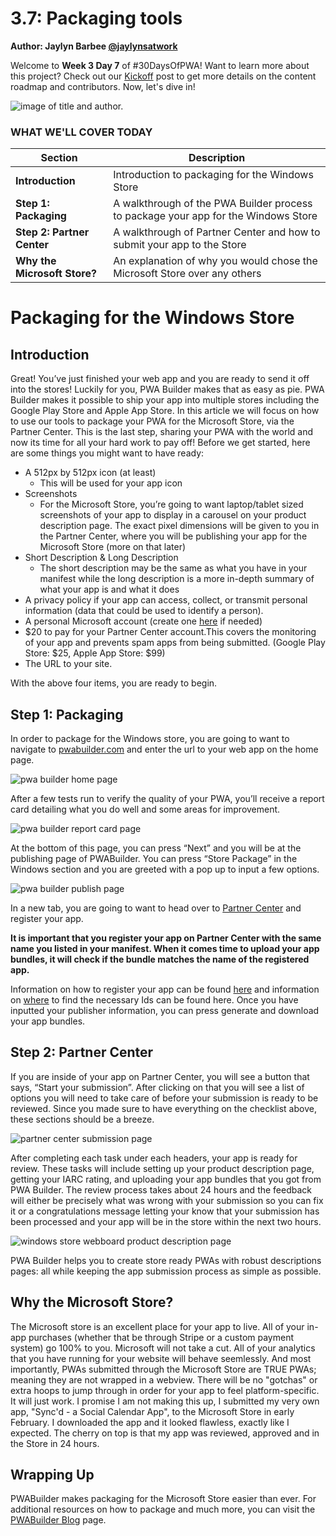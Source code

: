# 3.7: Packaging tools

**Author: Jaylyn Barbee [@jaylynsatwork](https://twitter.com/jaylynsatwork)**

Welcome to **Week 3 Day 7** of #30DaysOfPWA! Want to learn more about this project? Check out our [Kickoff](../index.md) post to get more details on the content roadmap and contributors. Now, let's dive in!

![image of title and author.](_media/day-07.jpg)

### WHAT WE'LL COVER TODAY

| Section                      | Description                                                                        |
| ---------------------------- | ---------------------------------------------------------------------------------- |
| **Introduction**             | Introduction to packaging for the Windows Store                                    |
| **Step 1: Packaging**        | A walkthrough of the PWA Builder process to package your app for the Windows Store |
| **Step 2: Partner Center**   | A walkthrough of Partner Center and how to submit your app to the Store            |
| **Why the Microsoft Store?** | An explanation of why you would chose the Microsoft Store over any others          |

# Packaging for the Windows Store

## Introduction

Great! You’ve just finished your web app and you are ready to send it off into the stores! Luckily for you, PWA Builder makes that as easy as pie. PWA Builder makes it possible to ship your app into multiple stores including the Google Play Store and Apple App Store. In this article we will focus on how to use our tools to package your PWA for the Microsoft Store, via the Partner Center. This is the last step, sharing your PWA with the world and now its time for all your hard work to pay off! Before we get started, here are some things you might want to have ready:

-   A 512px by 512px icon (at least)
    -   This will be used for your app icon
-   Screenshots
    -   For the Microsoft Store, you’re going to want laptop/tablet sized screenshots of your app to display in a carousel on your product description page. The exact pixel dimensions will be given to you in the Partner Center, where you will be publishing your app for the Microsoft Store (more on that later)
-   Short Description & Long Description
    -   The short description may be the same as what you have in your manifest while the long description is a more in-depth summary of what your app is and what it does
-   A privacy policy if your app can access, collect, or transmit personal information (data that could be used to identify a person).
-   A personal Microsoft account (create one [here](https://aka.ms/learn-PWA/30Days-3.7/signup.live.com) if needed)
-   $20 to pay for your Partner Center account.This covers the monitoring of your app and prevents spam apps from being submitted. (Google Play Store: $25, Apple App Store: $99)
-   The URL to your site.

With the above four items, you are ready to begin.

## Step 1: Packaging

In order to package for the Windows store, you are going to want to navigate to [pwabuilder.com](https://aka.ms/learn-PWA/30Days-3.7/pwabuilder.com) and enter the url to your web app on the home page.

![pwa builder home page](_media/07_pwabuilder_home.png)

After a few tests run to verify the quality of your PWA, you’ll receive a report card detailing what you do well and some areas for improvement.

![pwa builder report card page](_media/07_pwabuilder_rc.png)

At the bottom of this page, you can press “Next” and you will be at the publishing page of PWABuilder. You can press “Store Package” in the Windows section and you are greeted with a pop up to input a few options.

![pwa builder publish page](_media/07_pwabuilder_pub.png)

In a new tab, you are going to want to head over to [Partner Center](https://aka.ms/learn-PWA/30Days-3.7/partner.microsoft.com) and register your app.

**It is important that you register your app on Partner Center with the same name you listed in your manifest. When it comes time to upload your app bundles, it will check if the bundle matches the name of the registered app.**

Information on how to register your app can be found [here](https://aka.ms/learn-PWA/30Days-3.7/blog.pwabuilder.com/docs/publish-a-new-app-to-the-microsoft-store) and information on [where](https://aka.ms/learn-PWA/30Days-3.7/blog.pwabuilder.com/docs/finding-your-windows-publisher-info) to find the necessary Ids can be found here. Once you have inputted your publisher information, you can press generate and download your app bundles.

## Step 2: Partner Center

If you are inside of your app on Partner Center, you will see a button that says, “Start your submission”. After clicking on that you will see a list of options you will need to take care of before your submission is ready to be reviewed. Since you made sure to have everything on the checklist above, these sections should be a breeze.

![partner center submission page](_media/07_pc.png)

After completing each task under each headers, your app is ready for review. These tasks will include setting up your product description page, getting your IARC rating, and uploading your app bundles that you got from PWA Builder. The review process takes about 24 hours and the feedback will either be precisely what was wrong with your submission so you can fix it or a congratulations message letting your know that your submission has been processed and your app will be in the store within the next two hours.

![windows store webboard product description page](_media/07_store.png)

PWA Builder helps you to create store ready PWAs with robust descriptions pages: all while keeping the app submission process as simple as possible.

## Why the Microsoft Store?

The Microsoft store is an excellent place for your app to live. All of your in-app purchases (whether that be through Stripe or a custom payment system) go 100% to you. Microsoft will not take a cut. All of your analytics that you have running for your website will behave seemlessly. And most importantly, PWAs submitted through the Microsoft Store are TRUE PWAs; meaning they are not wrapped in a webview. There will be no "gotchas" or extra hoops to jump through in order for your app to feel platform-specific. It will just work. I promise I am not making this up, I submitted my very own app, "Sync'd - a Social Calendar App", to the Microsoft Store in early February. I downloaded the app and it looked flawless, exactly like I expected. The cherry on top is that my app was reviewed, approved and in the Store in 24 hours.

## Wrapping Up

PWABuilder makes packaging for the Microsoft Store easier than ever. For additional resources on how to package and much more, you can visit the [PWABuilder Blog](https://aka.ms/learn-PWA/30Days-3.7/blog.pwabuilder.com) page.
